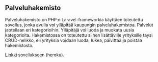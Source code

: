 ﻿## Palveluhakemisto

Palveluhakemisto on PHP:n Laravel-frameworkia käyttäen toteutettu sovellus, jonka avulla voi ylläpitää kaupungin palveluhakemistoa. Palvelut jaotellaan eri kategorioihin. Ylläpitäjä voi luoda ja muokata uusia kategorioita. Hakemistossa on toteutettu siihen lisättäville yrityksille täysi CRUD-nelikko, eli yrityksiä voidaan luoda, lukea, päivittää ja poistaa hakemistosta. 

[Linkki](http://damp-taiga-75130.herokuapp.com/) sovellukseen (heroku).


